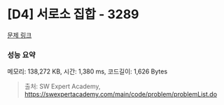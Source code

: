 # [D4] 서로소 집합 - 3289 

[문제 링크](https://swexpertacademy.com/main/code/problem/problemDetail.do?contestProbId=AWBJKA6qr2oDFAWr) 

### 성능 요약

메모리: 138,272 KB, 시간: 1,380 ms, 코드길이: 1,626 Bytes



> 출처: SW Expert Academy, https://swexpertacademy.com/main/code/problem/problemList.do